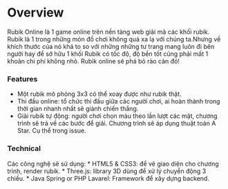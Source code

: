 # Overview
Rubik Online là 1 game online trên nền tảng web giải mã các khối rubik. Rubik là 1 trong những món đồ chơi không quá xa lạ với chúng ta.Nhưng về khích thước của nó khá to so với những những tư trang mang luôn đi bên người hay để sở hữu 1 khối Rubik có tốc độ, độ bền tốt cũng phải mất 1 khoản chi phí không nhỏ. Rubik online sẽ phá bỏ rào cản đó!
### Features
* Một rubik mô phỏng 3x3 có thể xoay được như rubik thật.
* Thi đấu  online: tổ chức thi đấu giữa các người chơi, ai hoàn thành trong thời gian nhanh nhất sẽ giành chiến thắng.
* Giải rubik tự động: người chơi chọn màu theo lần lượt các mặt, chương trình sẽ trả về các bước để giải. Chương trình sẽ áp dụng thuật toán A Star. Cụ thể trong issue.
### Technical
Các công nghệ sẽ sử dụng:
	* HTML5 & CSS3: để vẽ giao diện cho chương trình, render rubik.
	* Three.js: library 3D dùng để xử lý chuyển động 3 chiều.
	* Java Spring or PHP Lavarel: Framework để xây dựng backend.
